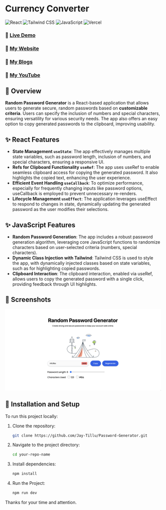 # Currency Converter

![React](https://img.shields.io/badge/React-18.3.1-blue)
![Tailwind CSS](https://img.shields.io/badge/TailwindCSS-3.0-blue)
![JavaScript](https://img.shields.io/badge/JavaScript-ES6-yellow)
![Vercel](https://img.shields.io/badge/Hosted%20on-Vercel-black)

### 🚀 [Live Demo](https://passwordgenerator.jaytillu.com)
### 🚀 [My Website](https://jaytillu.com)
### 🚀 [My Blogs](https://jaytillu.com/blogs)
### 🚀 [My YouTube](https://www.youtube.com/@jay_tillu)


## 🌟 Overview

**Random Password Generator** is a React-based application that allows users to generate secure, random passwords based on **customizable criteria**. Users can specify the inclusion of numbers and special characters, ensuring versatility for various security needs. The app also offers an easy option to copy generated passwords to the clipboard, improving usability.

## ✨ React Features

- **State Management `useState`**: The app effectively manages multiple state variables, such as password length, inclusion of numbers, and special characters, ensuring a responsive UI.
- **Refs for Clipboard Functionality `useRef`**: The app uses useRef to enable seamless clipboard access for copying the generated password. It also highlights the copied text, enhancing the user experience.
- **Efficient Event Handling `useCallback`**: To optimize performance, especially for frequently changing inputs like password options, useCallback is employed to prevent unnecessary re-renders.
- **Lifecycle Management `useEffect`**: The application leverages useEffect to respond to changes in state, dynamically updating the generated password as the user modifies their selections.

## ✨ JavaScript Features

- **Random Password Generation**: The app includes a robust password generation algorithm, leveraging core JavaScript functions to randomize characters based on user-selected criteria (numbers, special characters).
- **Dynamic Class Injection with Tailwind**: Tailwind CSS is used to style the app, with dynamically injected classes based on state variables, such as for highlighting copied passwords.
- **Clipboard Interaction**: The clipboard interaction, enabled via useRef, allows users to copy the generated password with a single click, providing feedback through UI highlights.

## 📸 Screenshots

![Alt text](./public/Random-Password-Generator.png?raw=true "Optional Title")

## 🔧 Installation and Setup

To run this project locally:

1. Clone the repository:

   ```bash
   git clone https://github.com/Jay-Tillu/Password-Generator.git
   ```

2. Navigate to the project directory:

   ```bash
   cd your-repo-name
   ```

3. Install dependencies:

   ```bash
   npm install
   ```

4. Run the Project:
   ```bash
   npm run dev
   ```

Thanks for your time and attention.
